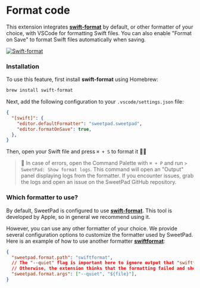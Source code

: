 # Format code

This extension integrates [**swift-format**](https://github.com/apple/swift-format) by default, or other formatter of
your choice, with VSCode for formatting Swift files. You can also enable "Format on Save" to format Swift files
automatically when saving.

[![Swift-format](/images/format-demo.gif)](/images/format-demo.gif)

### Installation

To use this feature, first install **swift-format** using Homebrew:

```bash
brew install swift-format
```

Next, add the following configuration to your `.vscode/settings.json` file:

```json title=".vscode/settings.json"
{
  "[swift]": {
    "editor.defaultFormatter": "sweetpad.sweetpad",
    "editor.formatOnSave": true,
  },
}
```

Then, open your Swift file and press `⌘ + S` to format it 💅🏼

> 🙈 In case of errors, open the Command Palette with `⌘ + P` and run `> SweetPad: Show format logs`. This command will
> open an "Output" panel displaying logs from the formatter. If you encounter issues, grab the logs and open an issue on
> the SweetPad GitHub repository.

### Which formatter to use?

By default, SweetPad is configured to use [**swift-format**](https://github.com/apple/swift-format). This tool is
developed by Apple, so in general we recommend using it.

However, you can use any other formatter of your choice. We provide several configuration options to customize the
formatter used by SweetPad. Here is an example of how to use another formatter
[**swiftformat**](https://github.com/nicklockwood/SwiftFormat):

```json title=".vscode/settings.json"
{
  "sweetpad.format.path": "swiftformat",
  // The "--quiet" flag is important here to ignore output that "swiftformat" writes to stderr.
  // Otherwise, the extension thinks that the formatting failed and shows an annoying error message
  "sweetpad.format.args": ["--quiet", "${file}"],
}
```
